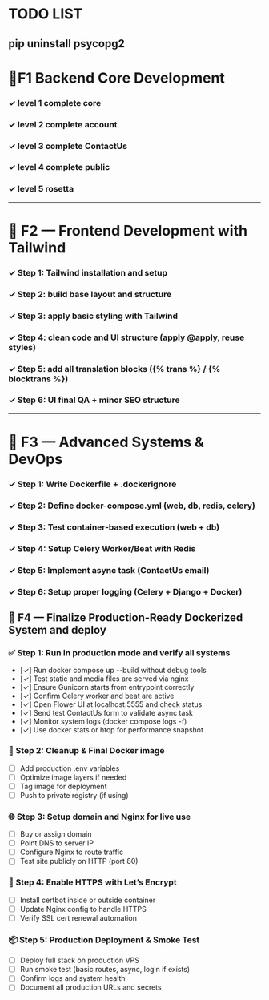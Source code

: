 # TODO LIST
pip uninstall psycopg2
---
# 🚩F1 Backend Core Development

### ✓ level 1 complete core
### ✓ level 2 complete account
### ✓ level 3 complete ContactUs
### ✓ level 4 complete public
### ✓ level 5 rosetta


-----

# 🚩 F2 — Frontend Development with Tailwind

### ✓ Step 1: Tailwind installation and setup
### ✓ Step 2: build base layout and structure
### ✓ Step 3: apply basic styling with Tailwind
### ✓ Step 4: clean code and UI structure (apply @apply, reuse styles)
### ✓ Step 5: add all translation blocks ({% trans %} / {% blocktrans %})
### ✓ Step 6: UI final QA + minor SEO structure

-----

# 🚩 F3 — Advanced Systems & DevOps

### ✓ Step 1: Write Dockerfile + .dockerignore
### ✓ Step 2: Define docker-compose.yml (web, db, redis, celery)
### ✓ Step 3: Test container-based execution (web + db)
### ✓ Step 4: Setup Celery Worker/Beat with Redis
### ✓ Step 5: Implement async task (ContactUs email)
### ✓ Step 6: Setup proper logging (Celery + Django + Docker)


## 🔧 F4 — Finalize Production-Ready Dockerized System and deploy 

### ✅ Step 1: Run in production mode and verify all systems
- [✓] Run docker compose up --build without debug tools
- [✓] Test static and media files are served via nginx
- [✓] Ensure Gunicorn starts from entrypoint correctly
- [✓] Confirm Celery worker and beat are active
- [✓] Open Flower UI at localhost:5555 and check status
- [✓] Send test ContactUs form to validate async task
- [✓] Monitor system logs (docker compose logs -f)
- [✓] Use docker stats or htop for performance snapshot

### 🔁 Step 2: Cleanup & Final Docker image
- [ ] Add production .env variables
- [ ] Optimize image layers if needed
- [ ] Tag image for deployment
- [ ] Push to private registry (if using)

### 🌐 Step 3: Setup domain and Nginx for live use
- [ ] Buy or assign domain
- [ ] Point DNS to server IP
- [ ] Configure Nginx to route traffic
- [ ] Test site publicly on HTTP (port 80)

### 🔐 Step 4: Enable HTTPS with Let’s Encrypt
- [ ] Install certbot inside or outside container
- [ ] Update Nginx config to handle HTTPS
- [ ] Verify SSL cert renewal automation

### 📦 Step 5: Production Deployment & Smoke Test
- [ ] Deploy full stack on production VPS
- [ ] Run smoke test (basic routes, async, login if exists)
- [ ] Confirm logs and system health
- [ ] Document all production URLs and secrets